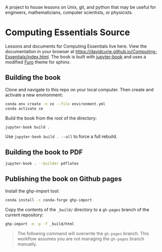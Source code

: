 A project to house lessons on Unix, git, and python that may be useful for
engineers, mathematicians, computer scientists, or physicists.

# Computing Essentials Source

Lessons and documents for Computing Essentials live here. View the documentation in your browser at <https://davidcurie.github.io/Computing-Essentials/index.html>. The book is built with [jupyter-book][jupyter-book] and uses a modified [Furo][furo] theme for sphinx.

[jupyter-book]: https://jupyterbook.org/en/stable/intro.html
[furo]: https://github.com/pradyunsg/furo 

## Building the book

Clone and navigate to this repo on your local computer. Then create and activate a new environment:

```sh
conda env create -n ce --file environment.yml
conda activate ce
```

Build the book from the root of the directory:

```sh
jupyter-book build .
```

Use `jupyter-book build . --all` to force a full rebuild.

## Building the book to PDF

```sh
jupyter-book . --builder pdflatex
```

## Publishing the book on Github pages

Install the ghp-import tool:

```bash
conda install -c conda-forge ghp-import
```

Copy the contents of the `_build/` directory to a `gh-pages` branch of the current repository:

```bash
ghp-import -n -p -f _build/html
```

> The following command will overwrite the `gh-pages` branch. This workflow assumes you are not managing the `gh-pages` branch manually.
